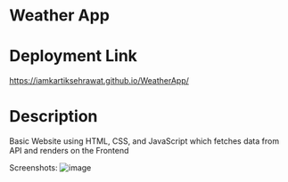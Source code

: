 # Weather App

# Deployment Link
https://iamkartiksehrawat.github.io/WeatherApp/

# Description
Basic Website using HTML, CSS, and JavaScript which fetches data from API and renders on the Frontend

Screenshots: 
![image](https://github.com/iamkartiksehrawat/WeatherApp/assets/134216694/048a87cb-391d-4c03-b3bc-381dbeb3cbb3)
